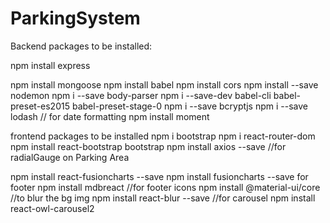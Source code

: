 # ParkingSystem
Backend packages to be installed:

npm install express


npm install mongoose
npm install babel
npm install cors 
npm install --save nodemon
npm i --save body-parser
npm i --save-dev babel-cli babel-preset-es2015 babel-preset-stage-0
npm i --save bcryptjs
npm i --save lodash
// for date formatting
npm install moment 


frontend packages to be installed
npm i bootstrap
npm i react-router-dom
npm install react-bootstrap bootstrap
npm install axios --save
//for radialGauge on Parking Area 

npm install react-fusioncharts --save
 npm install fusioncharts --save
for footer
npm install mdbreact 
//for footer icons
npm install @material-ui/core
//to blur the bg img
npm install react-blur --save
//for carousel 
npm install react-owl-carousel2
